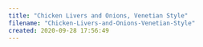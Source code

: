 ```yaml
---
title: "Chicken Livers and Onions, Venetian Style"
filename: "Chicken-Livers-and-Onions-Venetian-Style"
created: 2020-09-28 17:56:49
---
```

